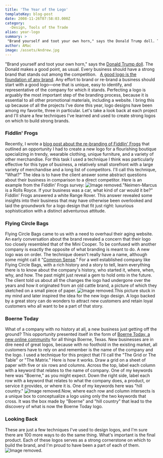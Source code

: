 ```yaml
---
title: 'The Year of the Logo'
templateKey: blog-post
date: 2008-11-26T07:58:03.000Z
category: 
  -Design, Tools of the Trade
alias: year-logo
summary: > 
 "Brand yourself and toot your own horn," says the Donald Trump doll. The Donald makes a good point, as usual. Every business should have a strong brand that stands out among the competition.   A good logo is the foundation of any brand. Any effort to brand or re-brand a business should start with a good logo—one that is unique, easy to identify, and representative of the company for which it stands.
author: AMac
image: /assets/Andrew.jpg
---
```


"Brand yourself and toot your own horn," says the [Donald Trump doll](http://www.amazon.com/Talking-Donald-Trump-Apprentice-Collectible/dp/B0002UADAK). The Donald makes a good point, as usual. Every business should have a strong brand that stands out among the competition.   [A good logo is the foundation of any brand](http://www.brandsoftheworld.com/). Any effort to brand or re-brand a business should start with a good logo—one that is unique, easy to identify, and representative of the company for which it stands. Perfecting a logo is arguably the most important step of the branding process, because it is essential to all other promotional materials, including a website. I bring this up because of all the projects I've done this year, logo designs have been among my favorite, three in particular. Let's take a look back at each project and I'll share a few techniques I've learned and used to create strong logos on which to build strong brands.

### Fiddlin' Frogs

Recently, I wrote a [blog post about the re-branding of Fiddlin' Frogs](/2008/07/30/in-with-the-new-a-fiddlin-frogs-story) that outlined an opportunity I had to create a new logo for a flourishing boutique specializing in trendy, wearable clothing, unique furniture, and a variety of other merchandise. For this task I used a technique I think was particularly effective for this type of business, a relatively small storefront with a large variety of merchandise and a long list of competitors. I'll call this technique, "What?" The idea is to have the client answer some abstract questions about their business in comparison to a direct competitor. Here is an example from the Fiddlin' Frogs survey: ![Image removed.](/core/misc/icons/e32700/error.svg "This image has been removed. For security reasons, only images from the local domain are allowed.")"Neimen-Marcus is a Rolls Royce. If your business was a car, what kind of car would it be?" Fiddlin' Frogs answered a white Range Rover. This answer revealed some insights into their business that may have otherwise been overlooked and laid the groundwork for a logo design that fit just right: luxurious sophistication with a distinct adventurous attitude.

### Flying Circle Bags

Flying Circle Bags came to us with a need to overhaul their aging website. An early conversation about the brand revealed a concern that their logo too closely resembled that of the Mini Cooper. To be confused with another company is exactly the opposite of what branding is meant to do. A new logo was on order. The technique doesn't really have a name, although some might call it "[Common Sense](http://www.ushistory.org/paine/commonsense/)." For a well established company like Flying Circle Bags, with a rich history and a story to tell, learn everything there is to know about the company's history, who started it, where, when, why, and how. The past might just reveal a gem to hold onto in the future. The client told us about all the changes the logo had undergone over the years and how it originated from an old cattle brand, a picture of which they sketched on a small piece of paper. ![Image removed.](/core/misc/icons/e32700/error.svg "This image has been removed. For security reasons, only images from the local domain are allowed.")This picture stuck in my mind and later inspired the idea for the new logo design. A logo backed by a great story can do wonders to attract new customers and retain loyal customers who all want to be a part of that story.

### Boerne Today

What of a company with no history at all, a new business just getting off the ground? This opportunity presented itself in the form of [Boerne Today, a new online community](http://boernetoday.com) for all things Boerne, Texas. New businesses are in dire need of great logos, because with no foothold in the existing market, all customers have to rely on and remember is the name of the company and the logo. I used a technique for this project that I'll call the "The Grid or The Table" or "The Matrix." Here is how it works. Draw a grid on a sheet of paper with five or six rows and columns. Across the top, label each column with a keyword that relates to the name of company. One of my keywords here was "Boerne," as you might expect. Down the right side, label each row with a keyword that relates to what the company does, a product, or service it provides, or where it is. One of my keywords here was "hill country." ![Image removed.](/core/misc/icons/e32700/error.svg "This image has been removed. For security reasons, only images from the local domain are allowed.")Now, where each row and column intersects is a unique box to conceptualize a logo using only the two keywords that cross. It was the box made by "Boerne" and "hill country" that lead to the discovery of what is now the Boerne Today logo.

### Looking Back

These are just a few techniques I've used to design logos, and I'm sure there are 100 more ways to do the same thing. What's important is the final product. Each of these logos serves as a strong cornerstone on which to build the brand, and I'm proud to have been a part of each of them. ![Image removed.](/core/misc/icons/e32700/error.svg "This image has been removed. For security reasons, only images from the local domain are allowed.")